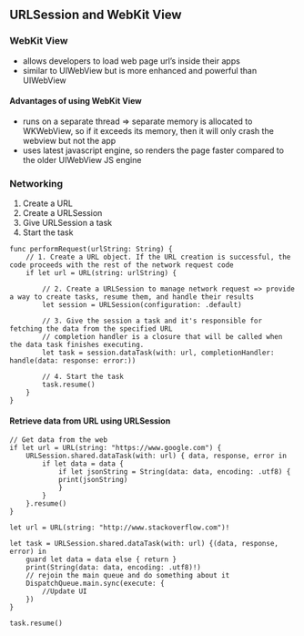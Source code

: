 ## URLSession and WebKit View

### WebKit View
- allows developers to load web page url’s inside their apps
-  similar to UIWebView but is more enhanced and powerful than UIWebView

#### Advantages of using WebKit View
- runs on a separate thread => separate memory is allocated to WKWebView, so if it exceeds its memory, then it will only crash the webview but not the app 
- uses latest javascript engine, so renders the page faster compared to the older UIWebView JS engine

### Networking

1. Create a URL
2. Create a URLSession
3. Give URLSession a task
4. Start the task

```
func performRequest(urlString: String) {
    // 1. Create a URL object. If the URL creation is successful, the code proceeds with the rest of the network request code
    if let url = URL(string: urlString) {

        // 2. Create a URLSession to manage network request => provide a way to create tasks, resume them, and handle their results
        let session = URLSession(configuration: .default)

        // 3. Give the session a task and it's responsible for fetching the data from the specified URL
        // completion handler is a closure that will be called when the data task finishes executing.
        let task = session.dataTask(with: url, completionHandler: handle(data: response: error:))

        // 4. Start the task
        task.resume()
    }
}
```

#### Retrieve data from URL using URLSession

```
// Get data from the web
if let url = URL(string: "https://www.google.com") {
    URLSession.shared.dataTask(with: url) { data, response, error in
        if let data = data {
            if let jsonString = String(data: data, encoding: .utf8) {
            print(jsonString)
            }
        }
    }.resume()
}
```

```
let url = URL(string: "http://www.stackoverflow.com")!

let task = URLSession.shared.dataTask(with: url) {(data, response, error) in
    guard let data = data else { return }
    print(String(data: data, encoding: .utf8)!)
    // rejoin the main queue and do something about it 
    DispatchQueue.main.sync(execute: {
        //Update UI
    })
}

task.resume()
```

